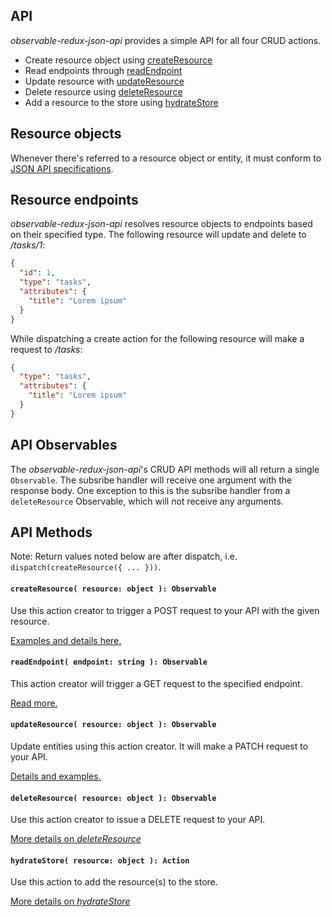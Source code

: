 API
---

_observable-redux-json-api_ provides a simple API for all four CRUD actions.

- Create resource object using [createResource](#createresource-resource-object--function)
- Read endpoints through [readEndpoint](#readendpoint-endpoint-string--function)
- Update resource with [updateResource](#updateresource-resource-object--function)
- Delete resource using [deleteResource](#deleteresource-resource-object--function)
- Add a resource to the store using [hydrateStore](#hydratestore-resource-object--action)

## Resource objects

Whenever there's referred to a resource object or entity, it must conform to [JSON API specifications](http://jsonapi.org/format/#document-resource-objects).

## Resource endpoints

_observable-redux-json-api_ resolves resource objects to endpoints based on their specified type. The following resource will update and delete to _/tasks/1_:

```json
{
  "id": 1,
  "type": "tasks",
  "attributes": {
    "title": "Lorem ipsum"
  }
}
```

While dispatching a create action for the following resource will make a request to _/tasks_:

```json
{
  "type": "tasks",
  "attributes": {
    "title": "Lorem ipsum"
  }
}
```


## API Observables
The _observable-redux-json-api_'s CRUD API methods will all return a single `Observable`. The subsribe handler will receive one argument with the response body. One exception to this is the  subsribe handler from a `deleteResource` Observable, which will not receive any arguments.


## API Methods

Note: Return values noted below are after dispatch, i.e. `dispatch(createResource({ ... }))`.

#### `createResource( resource: object ): Observable`

Use this action creator to trigger a POST request to your API with the given resource.

[Examples and details here.](apis/createResource.md)

#### `readEndpoint( endpoint: string ): Observable`

This action creator will trigger a GET request to the specified endpoint.

[Read more.](apis/readEndpoint.md)

#### `updateResource( resource: object ): Observable`

Update entities using this action creator. It will make a PATCH request to your API.

[Details and examples.](apis/updateResource.md)

#### `deleteResource( resource: object ): Observable`

Use this action creator to issue a DELETE request to your API.

[More details on _deleteResource_](apis/deleteResource.md)

#### `hydrateStore( resource: object ): Action`

Use this action to add the resource(s) to the store.

[More details on _hydrateStore_](apis/hydrateStore.md)
